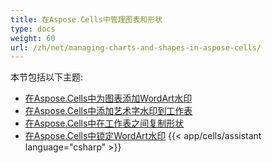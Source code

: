 ```yaml
---
title: 在Aspose.Cells中管理图表和形状
type: docs
weight: 60
url: /zh/net/managing-charts-and-shapes-in-aspose-cells/
---
```


本节包括以下主题:

- [在Aspose.Cells中为图表添加WordArt水印](/cells/zh/net/add-wordart-watermark-to-chart-in-aspose-cells/)
- [在Aspose.Cells中添加艺术字水印到工作表](/cells/zh/net/add-wordart-watermark-to-worksheet-in-aspose-cells/)
- [在Aspose.Cells中在工作表之间复制形状](/cells/zh/net/copy-shapes-between-worksheets-in-aspose-cells/)
- [在Aspose.Cells中锁定WordArt水印](/cells/zh/net/locking-wordart-watermark-in-aspose-cells/)
{{< app/cells/assistant language="csharp" >}}
